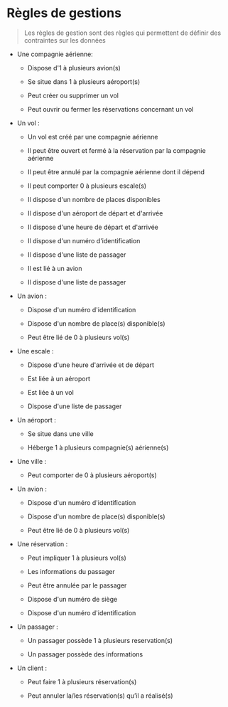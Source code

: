 # Règles de gestions
>Les règles de gestion sont des règles qui permettent de définir des contraintes sur les données

- Une compagnie aérienne: 
  - Dispose d'1 à plusieurs avion(s)

  - Se situe dans 1 à plusieurs aéroport(s)

  - Peut créer ou supprimer un vol

  - Peut ouvrir ou fermer les réservations concernant un vol

- Un vol :
  - Un vol est créé par une compagnie aérienne

  - Il peut être ouvert et fermé à la réservation par la compagnie aérienne

  - Il peut être annulé par la compagnie aérienne dont il dépend

  - Il peut comporter 0 à plusieurs escale(s)

  - Il dispose d'un nombre de places disponibles

  - Il dispose d'un aéroport de départ et d'arrivée

  - Il dispose d'une heure de départ et d'arrivée

  - Il dispose d'un numéro d'identification
  
  - Il dispose d'une liste de passager

  - Il est lié à un avion

  - Il dispose d'une liste de passager

- Un avion :
  - Dispose d'un numéro d'identification

  - Dispose d'un nombre de place(s) disponible(s)

  - Peut être lié de 0 à plusieurs vol(s)

- Une escale :
  - Dispose d'une heure d'arrivée et de départ

  - Est liée à un aéroport

  - Est liée à un vol
  
  - Dispose d'une liste de passager

- Un aéroport : 
  - Se situe dans une ville

  - Héberge 1 à plusieurs compagnie(s) aérienne(s)


- Une ville : 
  - Peut comporter de 0 à plusieurs aéroport(s)

- Un avion :
  - Dispose d'un numéro d'identification

  - Dispose d'un nombre de place(s) disponible(s)

  - Peut être lié de 0 à plusieurs vol(s)


- Une réservation : 
  - Peut impliquer 1 à plusieurs vol(s)

  - Les informations du passager

  - Peut être annulée par le passager

  - Dispose d'un numéro de siège

  - Dispose d'un numéro d'identification

- Un passager :
  - Un passager possède 1 à plusieurs reservation(s)

  - Un passager possède des informations

- Un client :
  - Peut faire 1 à plusieurs réservation(s)

  - Peut annuler la/les réservation(s) qu’il a réalisé(s)